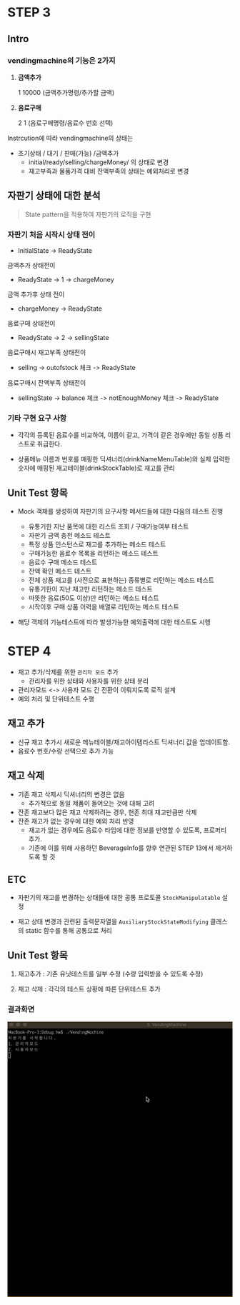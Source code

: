 # STEP 3

## Intro

### vendingmachine의 기능은 2가지

1. **금액추가**

   1 10000	(금액추가명령/추가할 금액)

2. **음료구매** 

   2 1  			(음료구매명령/음료수 번호 선택)

Instrcution에 따라 vendingmachine의 상태는

- 초기상태 / 대기 / 판매(가능) /금액추가
  - initial/ready/selling/chargeMoney/ 의 상태로 변경
  - 재고부족과 물품가격 대비 잔액부족의 상태는 예외처리로 변경



## 자판기 상태에 대한 분석

> State pattern을 적용하여  자판기의 로직을 구현

### 자판기 처음 시작시 상태 전이

- InitialState -> ReadyState

금액추가 상태전이

- ReadyState -> 1 -> chargeMoney

금액 추가후 상태 전이

- chargeMoney -> ReadyState

음료구매 상태전이 

- ReadyState -> 2 -> sellingState

음료구매시 재고부족 상태전이

- selling -> outofstock 체크 -> ReadyState

음료구매시 잔액부족 상태전이

- sellingState -> balance 체크 -> notEnoughMoney 체크 ->  ReadyState



### 기타 구현 요구 사항

- 각각의 등록된 음료수를 비교하여, 이름이 같고, 가격이 같은 경우에만 동일 상품 리스트로 취급한다.

- 상품메뉴 이름과 번호를 매핑한 딕셔너리(drinkNameMenuTable)와 실제 입력한 숫자에 매핑된 재고테이블(drinkStockTable)로 재고를 관리

  



## Unit Test 항목

- Mock 객체를 생성하여 자판기의 요구사항 메서드들에 대한 다음의 테스트 진행
  - 유통기한 지난 품목에 대한 리스트 조회 / 구매가능여부 테스트
  - 자판기 금액 충전 메소드 테스트 
  - 특정 상품 인스턴스로 재고를 추가하는 메소드 테스트
  - 구매가능한 음료수 목록을 리턴하는 메소드 테스트
  - 음료수 구매 메소드 테스트
  - 잔액 확인 메소드 테스트
  - 전체 상품 재고를 (사전으로 표현하는) 종류별로 리턴하는 메소드 테스트
  - 유통기한이 지난 재고만 리턴하는 메소드 테스트
  - 따뜻한 음료(50도 이상)만 리턴하는 메소드 테스트
  - 시작이후 구매 상품 이력을 배열로 리턴하는 메소드 테스트

- 해당 객체의 기능테스트에 따라 발생가능한 예외출력에 대한 테스트도 시행





# STEP 4

- 재고 추가/삭제를 위한 `관리자 모드` 추가
  - 관리자를 위한 상태와 사용자를 위한 상태 분리
- 관리자모드 <-> 사용자 모드 간 전환이 이뤄지도록 로직 설계
- 예외 처리 및 단위테스트 수행 



## 재고 추가

- 신규 재고 추가시 새로운 메뉴테이블/재고아이템리스트 딕셔너리 값을 업데이트함.
- 음료수 번호/수량 선택으로 추가 가능



## 재고 삭제

- 기존 재고 삭제시 딕셔너리의 변경은 없음
  - 추가적으로 동일 제품이 들어오는 것에 대해 고려
- 잔존 재고보다 많은 재고 삭제하려는 경우, 현존 최대 재고만큼만 삭제
- 잔존 재고가 없는 경우에 대한 예외 처리 반영
  - 재고가 없는 경우에도 음료수 타입에 대한 정보를 반영할 수 있도록, 프로퍼티 추가.
  - 기존에 이를 위해 사용하던 BeverageInfo를 향후 연관된 STEP 13에서 제거하도록 할 것 



## ETC

- 자판기의 재고를 변경하는 상태들에 대한 공통 프로토콜 `StockManipulatable` 설정

- 재고 상태 변경과 관련된 출력문자열을 `AuxiliaryStockStateModifying` 클래스의 static 함수를 통해 공통으로 처리 

  



## Unit Test 항목

1) 재고추가 : 기존 유닛테스트를 일부 수정 (수량 입력받을 수 있도록 수정)

2) 재고 삭제 : 각각의 테스트 상황에 따른 단위테스트 추가





### 결과화면

![이미지](./vendingmachine_console_result.gif)